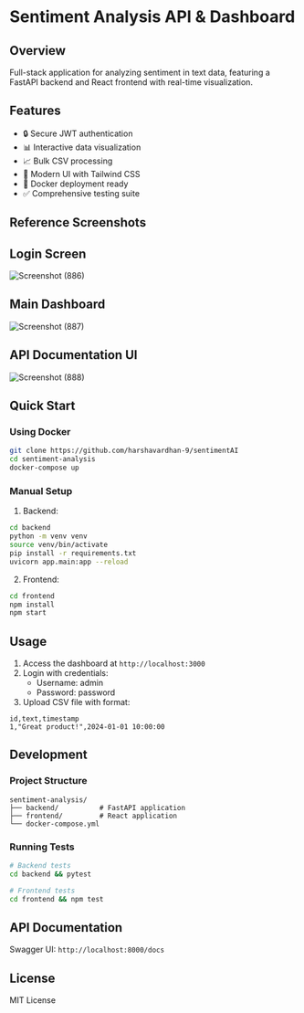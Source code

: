 # Sentiment Analysis API & Dashboard

## Overview
Full-stack application for analyzing sentiment in text data, featuring a FastAPI backend and React frontend with real-time visualization.

## Features
- 🔒 Secure JWT authentication
- 📊 Interactive data visualization
- 📈 Bulk CSV processing
- 🎨 Modern UI with Tailwind CSS
- 🐳 Docker deployment ready
- ✅ Comprehensive testing suite

## Reference Screenshots

## Login Screen 
![Screenshot (886)](https://github.com/user-attachments/assets/d4810cf6-9fb8-44ad-b58f-9b846815b47d)
## Main Dashboard
![Screenshot (887)](https://github.com/user-attachments/assets/0754de7e-12f1-431c-a86b-ae71c79ea1bf)
## API Documentation UI
![Screenshot (888)](https://github.com/user-attachments/assets/a58137c6-b6c7-4626-85b8-308fcbfe919c)



## Quick Start

### Using Docker
```bash
git clone https://github.com/harshavardhan-9/sentimentAI
cd sentiment-analysis
docker-compose up
```

### Manual Setup
1. Backend:
```bash
cd backend
python -m venv venv
source venv/bin/activate
pip install -r requirements.txt
uvicorn app.main:app --reload
```

2. Frontend:
```bash
cd frontend
npm install
npm start
```

## Usage

1. Access the dashboard at `http://localhost:3000`
2. Login with credentials:
   - Username: admin
   - Password: password
3. Upload CSV file with format:
```csv
id,text,timestamp
1,"Great product!",2024-01-01 10:00:00
```

## Development

### Project Structure
```
sentiment-analysis/
├── backend/          # FastAPI application
├── frontend/         # React application
└── docker-compose.yml
```

### Running Tests
```bash
# Backend tests
cd backend && pytest

# Frontend tests
cd frontend && npm test
```

## API Documentation
Swagger UI: `http://localhost:8000/docs`

## License
MIT License
